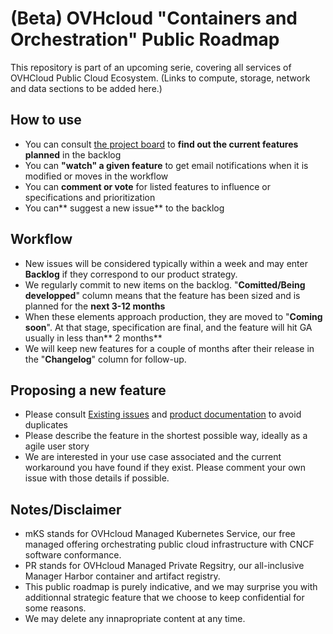 # (Beta) OVHcloud "Containers and Orchestration" Public Roadmap

This repository is part of an upcoming serie, covering all services of OVHCloud Public Cloud Ecosystem. (Links to compute, storage, network and data sections to be added here.)

## How to use
- You can consult [the project board](https://github.com/mhurtrel/containers-orchestration-roadmap/projects/1 "the project board") to **find out the current features planned** in the backlog
- You can **"watch" a given feature** to get email notifications when it is modified or moves in the workflow
- You can **comment or vote** for listed features  to influence or specifications and prioritization
- You can** suggest a new issue** to the backlog 

## Workflow
- New issues will be considered typically within a week and may enter **Backlog** if they correspond to our product strategy.
- We regularly commit to new items on the backlog. "**Comitted/Being developped**" column means that the feature has been sized and is planned for the **next 3-12 months**
- When these elements approach production, they are moved to "**Coming soon**". At that stage, specification are final, and the feature will hit GA usually in less than** 2 months**
- We will keep new features for a couple of months after their release in the "**Changelog**" column for follow-up.


## Proposing a new feature
- Please consult [Existing issues](https://github.com/mhurtrel/containers-orchestration-roadmap/issues "Existing issues") and [product documentation](https://docs.ovh.com/gb/en/kubernetes/ "product documentation") to avoid duplicates
- Please describe the feature in the shortest possible way, ideally as a agile user story
- We are interested in your use case associated and the current workaround you have found if they exist. Please comment your own issue with those details if possible. 

## Notes/Disclaimer
- mKS stands for OVHcloud Managed Kubernetes Service, our free managed offering orchestrating public cloud infrastructure with CNCF software conformance.
- PR stands for OVHcloud Managed Private Regsitry, our all-inclusive Manager Harbor container and artifact registry.
- This public roadmap is purely indicative, and we may surprise you with additionnal strategic feature that we choose to keep confidential for some reasons.
- We may delete any innapropriate content at any time.
